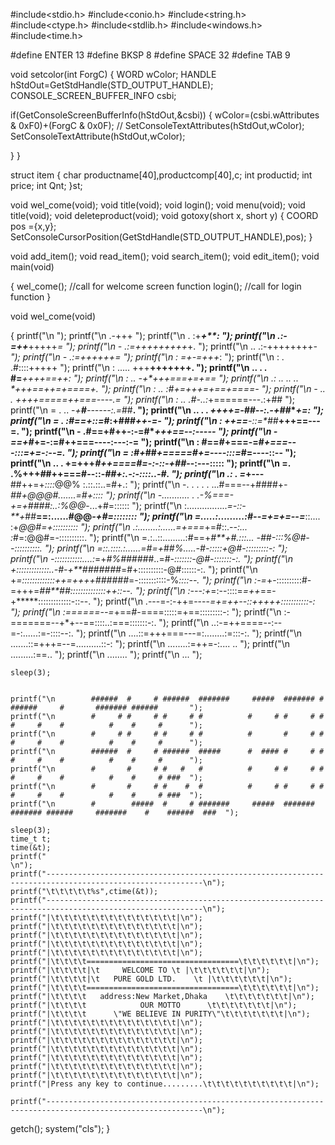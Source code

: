 #include<stdio.h>
#include<conio.h>
#include<string.h>
#include<ctype.h>
#include<stdlib.h>
#include<windows.h>
#include<time.h>

#define ENTER 13
#define BKSP 8
#define SPACE 32
#define TAB 9

void setcolor(int ForgC)
{ WORD wColor;
HANDLE hStdOut=GetStdHandle(STD_OUTPUT_HANDLE);
CONSOLE_SCREEN_BUFFER_INFO csbi;

if(GetConsoleScreenBufferInfo(hStdOut,&csbi))
{
	wColor=(csbi.wAttributes & 0xF0)+(ForgC & 0x0F);
//	SetConsoleTextAttributes(hStdOut,wColor);
	SetConsoleTextAttribute(hStdOut,wColor);

}
}


struct item
{
	char productname[40],productcomp[40],c;
	int productid;
	int price;
	int Qnt;
}st;

void wel_come(void);
void title(void);
void login();
void menu(void);
void title(void);
void deleteproduct(void);
void gotoxy(short x, short y)
{
	COORD pos ={x,y};
	SetConsoleCursorPosition(GetStdHandle(STD_OUTPUT_HANDLE),pos);
}

void add_item();
void read_item();
void search_item();
void edit_item();
void main(void)

{
wel_come(); //call for welcome screen function
login(); //call for login function
}



void wel_come(void)

{
    printf("\n                                                                          ");
    printf("\n                              .-+++                                       ");
    printf("\n                     .     :+****+**:                                     ");
    printf("\n                     .:-=+*+***+++++*=                                    ");
    printf("\n                    -    .:=+++++++++*+.                                  ");
    printf("\n                   ..       .:-++++++++*-                                 ");
    printf("\n                   -            .:=++++++=                                ");
    printf("\n                   :               =+-=+++*:                              ");
    printf("\n                  :       .       .#::::+++++                             ");
    printf("\n                  :      .....    +++**+++++++.                           ");
    printf("\n                 ..  .     .      #=***++++==++:                          ");
    printf("\n                 :     ..        -**+*+++===+=+==                         ");
    printf("\n                .:    .. .. ..   *++**+==++=+====+.                       ");
    printf("\n                :       ..      :#***+=+++=+==+====-                      ");
    printf("\n                -         .. .  ++++*=====++===----.=                     ");
    printf("\n               :     ..        .#-..:*+======---.:+##                     ");
    printf("\n               =     . ..      -*+**#**------:.=*##**.                    ");
    printf("\n              ..        . .    *++++=-##--:.-+##****+=:                   ");
    printf("\n              =           .   :#==+*::=*#:+###*****++-=-                  ");
    printf("\n              :               ++==**-::=*##*****+++==---=.                ");
    printf("\n             -               .#==+#++-:-=#****+++==--:-----               ");
    printf("\n             -               =*=+*#*+=-:=#**++===----:---:-=              ");
    printf("\n            :                #==*#*+===-=#*+===---:::=+=-:--=.            ");
    printf("\n            =               :#+*##*+=====#+=----:::=*#=----::--           ");
    printf("\n           .. .             +=+++*#++====#=-:-::-+##*--:---:::::          ");
    printf("\n           =.              .%+++*#*#++===#--::-*##+:.-:-::::..-#.         ");
    printf("\n          .:  .            =*+---**##++=+*::::*@@% :.::.::..=#+.:         ");
    printf("\n          -. .  . .   . ...#===--+####+***-*##+@@@#.......=#+::::         ");
    printf("\n          -........... . .-%===-+=+##*#***#*:..:%@@*-...+#=::::::         ");
    printf("\n         :................*=-::-**+*##**==:......#@@*-+#=::::::::         ");
    printf("\n         =.....:.........:#--=+=+=--=***::.... :+*@@#=+::::::::::         ");
    printf("\n        .:........:......=+===*+=#::.-*-:... :*#=:@@#=-::::::::::.        ");
    printf("\n        =.:..::.........:#==+*#**+#.:::... -##-:::%@#--::::::::::.        ");
    printf("\n        =::.::::.:......=#=+*#***#*%.....-#*-:::::+@#-:::::::::-:         ");
    printf("\n       -:::::::::::....:*=+*#%#####*#..=#*-:::::::-@#-:::::::-:.          ");
    printf("\n       +:::::::::::::..-#-+**#######*=#+::::::::::-@#::::::-:.            ");
    printf("\n       +*=:::::::::::::++=++++######*=-:::::::::::-%*::::--.              ");
    printf("\n       :-=*+-::::::::::#-=+++=*##**##::::::::::::::++::--.                ");
    printf("\n       :---:+*=:--::::=*=++*==-+*****:::::::::::::-::--.                  ");
    printf("\n       .---=-:-++=----*=+=++--::+++++:::::::::::-:                        ");
    printf("\n        :======--=*+==#-====:::::=+==:::::::::-:                          ");
    printf("\n         :-=======--+*+--==::::..:===:::::::-:.                           ");
    printf("\n         ..:-=++====--:--=-:......:=-::::--:.                             ");
    printf("\n         ....::=+++===---=:........:=:::-:.                               ");
    printf("\n         .......::=+++=--=..........::-:                                  ");
    printf("\n           ........:=++=-:....       ..                                   ");
    printf("\n             .........:==..                                               ");
    printf("\n                 ........                                                 ");
    printf("\n                    ...                                                   ");

    sleep(3);


    printf("\n        ######  #     # ######  #######     #####  ####### #       ######     #       ####### ######       ");
    printf("\n        #     # #     # #     # #          #     # #     # #       #     #    #          #    #     #      ");
    printf("\n        #     # #     # #     # #          #       #     # #       #     #    #          #    #     #      ");
    printf("\n        ######  #     # ######  #####      #  #### #     # #       #     #    #          #    #     #      ");
    printf("\n        #       #     # #   #   #          #     # #     # #       #     #    #          #    #     # ###  ");
    printf("\n        #       #     # #    #  #          #     # #     # #       #     #    #          #    #     # ###  ");
    printf("\n        #        #####  #     # #######     #####  ####### ####### ######     #######    #    ######  ###  ");

    sleep(3);
	time_t t;
	time(&t);
	printf("                                                                                                         \n");
	printf("---------------------------------------------------------------------------------------------------------\n");
	printf("\t\t\t\t\t%s",ctime(&t));
	printf("---------------------------------------------------------------------------------------------------------\n");
	printf("|\t\t\t\t\t\t\t\t\t\t\t\t\t\t|\n");
	printf("|\t\t\t\t\t\t\t\t\t\t\t\t\t\t|\n");
	printf("|\t\t\t\t\t\t\t\t\t\t\t\t\t\t|\n");
	printf("|\t\t\t\t\t\t\t\t\t\t\t\t\t\t|\n");
	printf("|\t\t\t\t\t\t\t\t\t\t\t\t\t\t|\n");
	printf("|\t\t\t\t==================================\t\t\t\t\t\t|\n");
	printf("|\t\t\t\t|\t     WELCOME TO \t |\t\t\t\t\t\t|\n");
	printf("|\t\t\t\t|\t   PURE GOLD LTD.    \t |\t\t\t\t\t\t|\n");
	printf("|\t\t\t\t==================================\t\t\t\t\t\t|\n");
	printf("|\t\t\t\t   address:New Market,Dhaka    \t\t\t\t\t\t\t|\n");
	printf("|\t\t\t\t            OUR MOTTO      \t\t\t\t\t\t\t|\n");
	printf("|\t\t\t\t      \"WE BELIEVE IN PURITY\"\t\t\t\t\t\t\t|\n");
	printf("|\t\t\t\t\t\t\t\t\t\t\t\t\t\t|\n");
	printf("|\t\t\t\t\t\t\t\t\t\t\t\t\t\t|\n");
	printf("|\t\t\t\t\t\t\t\t\t\t\t\t\t\t|\n");
	printf("|\t\t\t\t\t\t\t\t\t\t\t\t\t\t|\n");
	printf("|\t\t\t\t\t\t\t\t\t\t\t\t\t\t|\n");
	printf("|\t\t\t\t\t\t\t\t\t\t\t\t\t\t|\n");
	printf("|\t\t\t\t\t\t\t\t\t\t\t\t\t\t|\n");
	printf("|Press any key to continue.........\t\t\t\t\t\t\t\t\t\t|\n");

	printf("---------------------------------------------------------------------------------------------------------\n");

getch();
system("cls");
}
